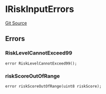 # IRiskInputErrors
[Git Source](https://github.com/thrackle-io/rules-engine/blob/eddb7b007d5e1a45b26b48a2e20785ba6487ee41/src/common/IErrors.sol)


## Errors
### RiskLevelCannotExceed99

```solidity
error RiskLevelCannotExceed99();
```

### riskScoreOutOfRange

```solidity
error riskScoreOutOfRange(uint8 riskScore);
```

